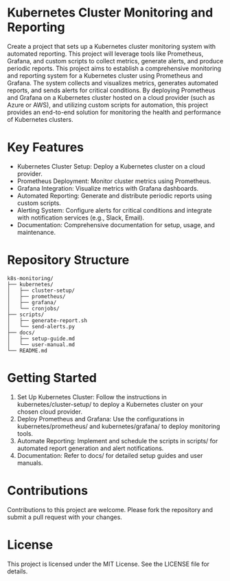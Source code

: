 # Kubernetes Cluster Monitoring and Reporting
Create a project that sets up a Kubernetes cluster monitoring system with automated reporting. This project will leverage tools like Prometheus, Grafana, and custom scripts to collect metrics, generate alerts, and produce periodic reports.
This project aims to establish a comprehensive monitoring and reporting system for a Kubernetes cluster using Prometheus and Grafana. The system collects and visualizes metrics, generates automated reports, and sends alerts for critical conditions. By deploying Prometheus and Grafana on a Kubernetes cluster hosted on a cloud provider (such as Azure or AWS), and utilizing custom scripts for automation, this project provides an end-to-end solution for monitoring the health and performance of Kubernetes clusters.

# Key Features
* Kubernetes Cluster Setup: Deploy a Kubernetes cluster on a cloud provider.
* Prometheus Deployment: Monitor cluster metrics using Prometheus.
* Grafana Integration: Visualize metrics with Grafana dashboards.
* Automated Reporting: Generate and distribute periodic reports using custom scripts.
* Alerting System: Configure alerts for critical conditions and integrate with notification services (e.g., Slack, Email).
* Documentation: Comprehensive documentation for setup, usage, and maintenance.

# Repository Structure
```
k8s-monitoring/
├── kubernetes/
│   ├── cluster-setup/
│   ├── prometheus/
│   ├── grafana/
│   └── cronjobs/
├── scripts/
│   ├── generate-report.sh
│   └── send-alerts.py
├── docs/
│   ├── setup-guide.md
│   └── user-manual.md
└── README.md
```
# Getting Started
1. Set Up Kubernetes Cluster: Follow the instructions in kubernetes/cluster-setup/ to deploy a Kubernetes cluster on your chosen cloud provider.
2. Deploy Prometheus and Grafana: Use the configurations in kubernetes/prometheus/ and kubernetes/grafana/ to deploy monitoring tools.
3. Automate Reporting: Implement and schedule the scripts in scripts/ for automated report generation and alert notifications.
4. Documentation: Refer to docs/ for detailed setup guides and user manuals.

# Contributions
Contributions to this project are welcome. Please fork the repository and submit a pull request with your changes.

# License
This project is licensed under the MIT License. See the LICENSE file for details.

